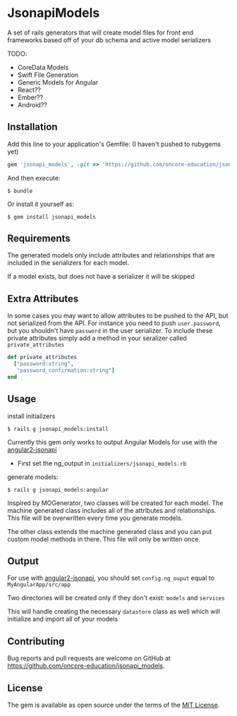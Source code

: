 # JsonapiModels

A set of rails generators that will create model files for front end frameworks based off of your db schema 
and active model serializers

TODO:
 * CoreData Models
 * Swift File Generation
 * Generic Models for Angular
 * React??
 * Ember??
 * Android??

## Installation

Add this line to your application's Gemfile: (I haven't pushed to rubygems yet)

```ruby
gem 'jsonapi_models', :git => 'https://github.com/oncore-education/jsonapi_models.git'
```

And then execute:

    $ bundle

Or install it yourself as:

    $ gem install jsonapi_models

## Requirements
The generated models only include attributes and relationships that are included in the serializers for each model.

If a model exists, but does not have a serializer it will be skipped

## Extra Attributes  
In some cases you may want to allow attributes to be pushed to the API, but not serialized from the API. For instance
you need to push `user.password`, but you shouldn't have `password` in the user serializer.  To include these
private attributes simply add a method in your seralizer called `private_attributes`

```ruby
def private_attributes
  ["password:string",
   "password_confirmation:string"]
end
```

## Usage

install initializers

    $ rails g jsonapi_models:install
    
Currently this gem only works to output Angular Models for use with the [angular2-jsonapi](https://github.com/ghidoz/angular2-jsonapi) 

* First set the ng_output in `initializers/jsonapi_models.rb`

generate models:

    $ rails g jsonapi_models:angular
    
Inspired by MOGenerator, two classes will be created for each model.  The machine generated class includes all of
the attributes and relationships. This file will be overwritten every time you generate models.

The other class extends the machine generated class and you can put custom model 
methods in there.  This file will only be written once.

## Output
For use with [angular2-jsonapi](https://github.com/ghidoz/angular2-jsonapi), you should set `config.ng_ouput` equal to 
`MyAngularApp/src/app` 

Two directories will be created only if they don't exist: `models` and `services`

This will handle creating the necessary `datastore` class as well which will initialize and import all of your models

## Contributing

Bug reports and pull requests are welcome on GitHub at https://github.com/oncore-education/jsonapi_models.

## License

The gem is available as open source under the terms of the [MIT License](https://opensource.org/licenses/MIT).

